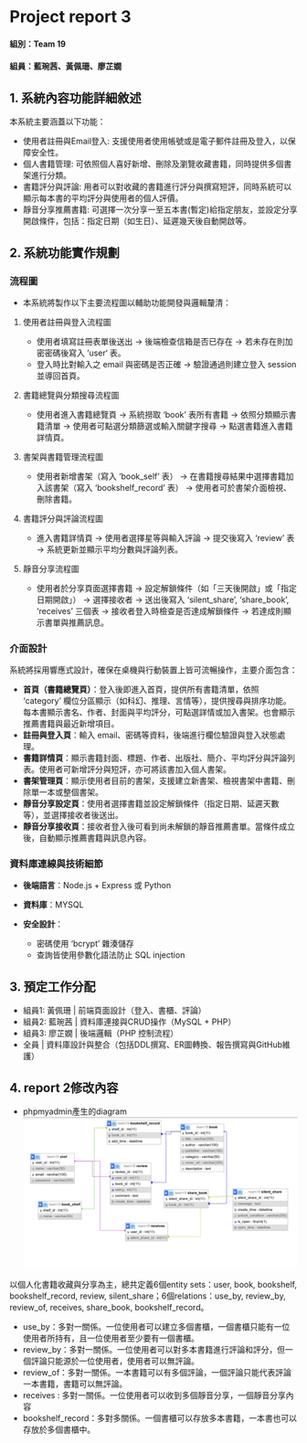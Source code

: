 # Project report 3

#### 組別：Team 19
#### 組員：藍琬茜、黃佩珊、廖芷嫺

## 1. 系統內容功能詳細敘述
本系統主要涵蓋以下功能：
 - 使用者註冊與Email登入: 支援使用者使用帳號或是電子郵件註冊及登入，以保障安全性。
 - 個人書籍管理: 可依照個人喜好新增、刪除及瀏覽收藏書籍，同時提供多個書架進行分類。
 - 書籍評分與評論: 用者可以對收藏的書籍進行評分與撰寫短評，同時系統可以顯示每本書的平均評分與使用者的個人評價。
 - 靜音分享推薦書籍: 可選擇一次分享一至五本書(暫定)給指定朋友，並設定分享開啟條件，包括：指定日期（如生日）、延遲幾天後自動開啟等。

## 2. 系統功能實作規劃

### 流程圖 
 - 本系統將製作以下主要流程圖以輔助功能開發與邏輯釐清：
1. 使用者註冊與登入流程圖  
   - 使用者填寫註冊表單後送出 → 後端檢查信箱是否已存在 → 若未存在則加密密碼後寫入 ’user‘ 表。
   - 登入時比對輸入之 email 與密碼是否正確 → 驗證通過則建立登入 session 並導回首頁。
     
2. 書籍總覽與分類搜尋流程圖  
   - 使用者進入書籍總覽頁 → 系統撈取 ‘book’ 表所有書籍 → 依照分類顯示書籍清單 → 使用者可點選分類篩選或輸入關鍵字搜尋 → 點選書籍進入書籍詳情頁。   

3. 書架與書籍管理流程圖  
   - 使用者新增書架（寫入 ‘book_self’ 表） → 在書籍搜尋結果中選擇書籍加入該書架（寫入 ‘bookshelf_record’ 表） → 使用者可於書架介面檢視、刪除書籍。

4. 書籍評分與評論流程圖  
   - 進入書籍詳情頁 → 使用者選擇星等與輸入評論 → 提交後寫入 ‘review’ 表 → 系統更新並顯示平均分數與評論列表。

5. 靜音分享流程圖  
   - 使用者於分享頁面選擇書籍 → 設定解鎖條件（如「三天後開啟」或「指定日期開啟」） → 選擇接收者 → 送出後寫入 ‘silent_share’, ‘share_book’, ‘receives’ 三個表 → 接收者登入時檢查是否達成解鎖條件 → 若達成則顯示書單與推薦訊息。

 ### 介面設計
 系統將採用響應式設計，確保在桌機與行動裝置上皆可流暢操作，主要介面包含：

 - **首頁（書籍總覽頁）**：登入後即進入首頁，提供所有書籍清單，依照 ‘category’ 欄位分區顯示（如科幻、推理、言情等），提供搜尋與排序功能。每本書顯示書名、作者、封面與平均評分，可點選詳情或加入書架。也會顯示推薦書籍與最近新增項目。
 - **註冊與登入頁**：輸入 email、密碼等資料，後端進行欄位驗證與登入狀態處理。
 - **書籍詳情頁**：顯示書籍封面、標題、作者、出版社、簡介、平均評分與評論列表。使用者可新增評分與短評，亦可將該書加入個人書架。
 - **書架管理頁**：顯示使用者目前的書架，支援建立新書架、檢視書架中書籍、刪除單一本或整個書架。
 - **靜音分享設定頁**：使用者選擇書籍並設定解鎖條件（指定日期、延遲天數等），並選擇接收者後送出。
 - **靜音分享接收頁**：接收者登入後可看到尚未解鎖的靜音推薦書單。當條件成立後，自動顯示推薦書籍與訊息內容。

###  資料庫連線與技術細節
- **後端語言**：Node.js + Express 或 Python
- **資料庫**：MYSQL

- **安全設計**：
  - 密碼使用 ‘bcrypt’ 雜湊儲存
  - 查詢皆使用參數化語法防止 SQL injection



## 3. 預定工作分配
 - 組員1: 黃佩珊 | 前端頁面設計（登入、書櫃、評論）
 - 組員2: 藍琬茜 | 資料庫連接與CRUD操作（MySQL + PHP）
 - 組員3: 廖芷嫺 | 後端邏輯（PHP 控制流程）
 - 全員 | 資料庫設計與整合（包括DDL撰寫、ER圖轉換、報告撰寫與GitHub維護）
## 4. report 2修改內容
 - phpmyadmin產生的diagram
 ![phpmyadmin產生的diagram](<image_02.png>)

 以個人化書籍收藏與分享為主，總共定義6個entity sets：user, book, bookshelf, bookshelf_record, review, silent_share；6個relations：use_by, review_by, review_of, receives, share_book, bookshelf_record。
 - use_by：多對一關係。一位使用者可以建立多個書櫃，一個書櫃只能有一位使用者所持有，且一位使用者至少要有一個書櫃。
 - review_by：多對一關係。一位使用者可以對多本書籍進行評論和評分，但一個評論只能源於一位使用者，使用者可以無評論。
 - review_of：多對一關係。一本書籍可以有多個評論，一個評論只能代表評論一本書籍，書籍可以無評論。
 - receives : 多對一關係。一位使用者可以收到多個靜音分享，一個靜音分享內容
 - bookshelf_record：多對多關係。一個書櫃可以存放多本書籍，一本書也可以存放於多個書櫃中。
